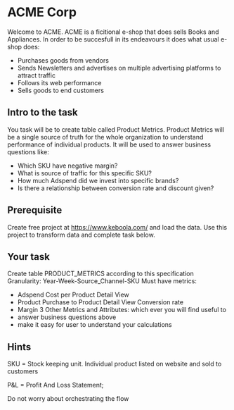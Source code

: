 # ACME Corp

Welcome to ACME. ACME is a ficitional e-shop that does sells Books and Appliances. In order to be succesfull in its endeavours it does what usual e-shop does:

- Purchases goods from vendors
- Sends Newsletters and advertises on multiple advertising platforms to attract traffic
- Follows its web performance
- Sells goods to end customers

## Intro to the task

You task will be to create table called Product Metrics. Product Metrics will be a single source of truth for the whole organization to understand performance of individual products. It will be used to answer business questions like:

- Which SKU have negative margin?
- What is source of traffic for this specific SKU?
- How much Adspend did we invest into specific brands?
- Is there a relationship between conversion rate and discount given?

## Prerequisite

Create free project at https://www.keboola.com/ and load the data. Use this project to transform data and complete task below.

## Your task

Create table PRODUCT_METRICS according to this specification
Granularity: Year-Week-Source_Channel-SKU
Must have metrics:

- Adspend Cost per Product Detail View
- Product Purchase to Product Detail View Conversion rate
- Margin 3
  Other Metrics and Attributes: which ever you will find useful to
- answer business questions above
- make it easy for user to understand your calculations

## Hints

SKU = Stock keeping unit. Individual product listed on website and sold to customers

P&L = Profit And Loss Statement;

Do not worry about orchestrating the flow
